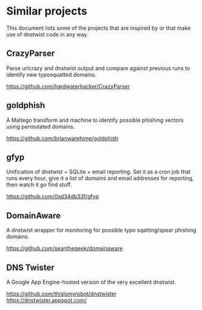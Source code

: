 Similar projects
================
This document lists some of the projects that are inspired by or that make use
of dnstwist code in any way.


CrazyParser
-----------
Parse urlcrazy and dnstwist output and compare against previous runs to
identify new typosquatted domains.

https://github.com/hardwaterhacker/CrazyParser


goldphish
---------
A Maltego transform and machine to identify possible phishing vectors using
permutated domains.

https://github.com/brianwarehime/goldphish


gfyp
----
Unification of dnstwist + SQLite + email reporting. Set it as a cron job that
runs every hour, give it a list of domains and email addresses for reporting,
then watch it go find stuff.

https://github.com/0xd34db33f/gfyp


DomainAware
-----------
A dnstwist wrapper for monitoring for possible typo sqatting/spear phishing
domains.

https://github.com/seanthegeek/domainaware


DNS Twister
-----------
A Google App Engine-hosted version of the very excellent dnstwist.

https://github.com/thisismyrobot/dnstwister
https://dnstwister.appspot.com/
